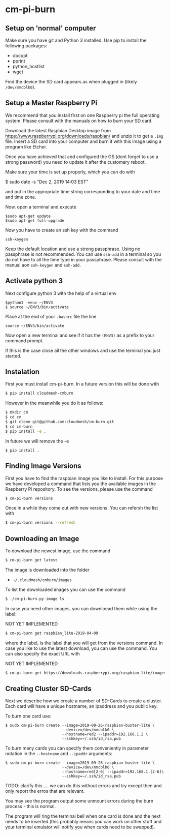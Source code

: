 # cm-pi-burn

## Setup on 'normal' computer

Make sure you have git and Python 3 installed. Use pip to install the following
packages:

- docopt
- pprint
- python_hostlist
- wget

Find the device the SD card appears as when plugged in (likely `/dev/mmcblk0`).


## Setup a Master Raspberry Pi

We recommend that you install first on one Raspberry pi the full
operating system. Please consult with the manuals on how to burn your SD
card.

Download the latest Raspbian Desktop image from
<https://www.raspberrypi.org/downloads/raspbian/> and unzip it to get a
`.img` file. Insert a SD card into your computer and burn it with this
image using a program like Etcher.

Once you have achieved that and configured the OS (dont forget to use a
strong password) you need to update it after the customary reboot.

Make sure your time is set up properly, which you can do with 

$ sudo date -s "Dec 2, 2019 14:03 EST"

and put in the appropriate time string corresponding to your date and
time and time zone.

Now, open a terminal and execute 

    $sudo apt-get update
    $sudo apt-get full-upgrade

Now you have to create an ssh key with the command

    ssh-keygen
    
Keep the default location and use a strong passphrase. Using no
passphrase is not recommended. You can use `ssh-add` in a terminal so
you do not have to all the time type in your passphrase. Please consult
with the manual aon `ssh-keygen` and `ssh-add`.

## Activate python 3

Next configure python 3 with the help of a virtual env

    $python3 -venv ~/ENV3
    $ source ~/ENV3/bin/activate

Place at the end of your `.bashrc` file the line

    source ~/ENV3/bin/activate
    
Now open a new terminal and see if it has the `(ENV3)` as a prefix to
your command prompt.

If this is the case close all the other windows and use the terminal you
just started.


## Instalation

First you must install cm-pi-burn. In a future version this will be done with 

```bash
$ pip install cloudmesh-cmburn
```
   
However in the meanwhile you do it as follows:

```bash
$ mkdir cm
$ cd cm
$ git clone git@github.com:cloudmesh/cm-burn.git
$ cd cm-burn
$ pip install -e .
```    

In future we will remove the -e

    $ pip install .

## Finding Image Versions

First you have to find the raspbian image you like to install. For this
purpose we have developed a command that lists you the available images
in the Raspberry Pi repository. To see the versions, please use the command


```bash
$ cm-pi-burn versions
```

Once in a while they come out with new versions. You can refersh the list with

```bash
$ cm-pi-burn versions --refresh
```

## Downloading an Image

To download the newest image, use the command

```bash
$ cm-pi-burn get latest
```

The image is downloaded into the folder

* `~/.cloudmesh/cmburn/images`

To list the downloaded images you can use the command

```bash
$ ./cm-pi-burn.py image ls
```


In case you need other images, you can downloead them while using the label:

NOT YET IMPLEMENTED


```bash
$ cm-pi-burn get raspbian_lite-2019-04-09
```

where the label, is the label that you will get from the versions
command. In case you like to use the latest download, you can use the
command. You can also specify the exact URL with 

NOT YET IMPLEMENTED

```bash
$ cm-pi-burn get https://downloads.raspberrypi.org/raspbian_lite/images/raspbian_lite-2019-09-30/2019-09-26-raspbian-buster-lite.zip
```


## Creating Cluster SD-Cards

Next we describe how we create a number of SD-Cards to create a cluster.
Each card will have a unique hostname, an ipaddress and you public key.

To burn one card use:

```
$ sudo cm-pi-burn create --image=2019-09-26-raspbian-buster-lite \
                         --device=/dev/mmcblk0 \
                         --hostname=red2 --ipaddr=192.168.1.2 \
                         --sshkey=~/.ssh/id_rsa.pub
```

To burn many cards you can specify them conveniently in parameter
notation in  the `--hostname` and `--ipaddr` arguments:

```
$ sudo cm-pi-burn create --image=2019-09-26-raspbian-buster-lite \
                         --device=/dev/mmcblk0 \
                         --hostname=red[2-6] --ipaddr=192.168.1.[2-6]\
                         --sshkey=~/.ssh/id_rsa.pub 
```

TODO: clarify this .... we can do this without errors and try except
then and only report the erros that are relevant.


You may see the program output some unmount errors during the burn process -
this is normal.

The program will ring the terminal bell when one card is done and the next
needs to be inserted (this probably means you can work on other stuff and your
terminal emulator will notify you when cards need to be swapped).
